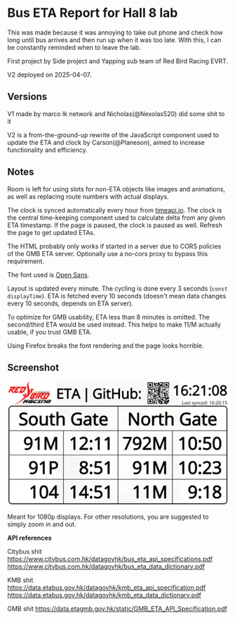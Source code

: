 # Bus ETA Report for Hall 8 lab

This was made because it was annoying to take out phone and check how long until bus arrives and then run up when it was too late. With this, I can be constantly reminded when to leave the lab.

First project by Side project and Yapping sub team of Red Bird Racing EVRT.

V2 deployed on 2025-04-07.

## Versions
V1 made by marco lk network and Nicholas(@Nexolas520) did some shit to it

V2 is a from-the-ground-up rewrite of the JavaScript component used to update the ETA and clock by Carson(@Planeson), aimed to increase functionality and efficiency.

## Notes
Room is left for using slots for non-ETA objects like images and animations, as well as replacing route numbers with actual displays.

The clock is synced automatically every hour from [timeapi.io](https://www.timeapi.io/api/timezone/zone?timeZone=Asia%2FHong_Kong).
The clock is the central time-keeping component used to calculate delta from any given ETA timestamp.
If the page is paused, the clock is paused as well. Refresh the page to get updated ETAs.

The HTML probably only works if started in a server due to CORS policies of the GMB ETA server. Optionally use a no-cors proxy to bypass this requirement.

The font used is [Open Sans](<https://fonts.googleapis.com/css?family=Open Sans>).

Layout is updated every minute. The cycling is done every 3 seconds (`const displayTime`). ETA is fetched every 10 seconds (doesn't mean data changes every 10 seconds, depends on ETA server).

To optimize for GMB usability, ETA less than 8 minutes is omitted. The second/third ETA would be used instead. This helps to make 11/M actually usable, if you trust GMB ETA.

Using Firefox breaks the font rendering and the page looks horrible.

## Screenshot
![V2 screenshot](ScreenshotV2.png)

Meant for 1080p displays. For other resolutions, you are suggested to simply zoom in and out.




**API references**

Citybus shit
<https://www.citybus.com.hk/datagovhk/bus_eta_api_specifications.pdf>
<https://www.citybus.com.hk/datagovhk/bus_eta_data_dictionary.pdf>

KMB shit
<https://data.etabus.gov.hk/datagovhk/kmb_eta_api_specification.pdf>
<https://data.etabus.gov.hk/datagovhk/kmb_eta_data_dictionary.pdf>

GMB shit
<https://data.etagmb.gov.hk/static/GMB_ETA_API_Specification.pdf>
